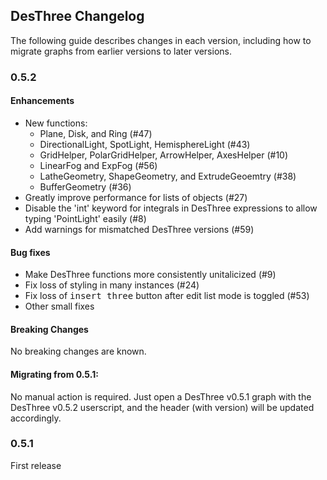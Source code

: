 ## DesThree Changelog

The following guide describes changes in each version, including how to migrate graphs from earlier versions to later versions.

### 0.5.2

#### Enhancements

- New functions:
  - Plane, Disk, and Ring (#47)
  - DirectionalLight, SpotLight, HemisphereLight (#43)
  - GridHelper, PolarGridHelper, ArrowHelper, AxesHelper (#10)
  - LinearFog and ExpFog (#56)
  - LatheGeometry, ShapeGeometry, and ExtrudeGeoemtry (#38)
  - BufferGeometry (#36)
- Greatly improve performance for lists of objects (#27)
- Disable the 'int' keyword for integrals in DesThree expressions to allow typing 'PointLight' easily (#8)
- Add warnings for mismatched DesThree versions (#59)

#### Bug fixes

- Make DesThree functions more consistently unitalicized (#9)
- Fix loss of styling in many instances (#24)
- Fix loss of <kbd>insert three</kbd> button after edit list mode is toggled (#53)
- Other small fixes

#### Breaking Changes

No breaking changes are known.

#### Migrating from 0.5.1:

No manual action is required. Just open a DesThree v0.5.1 graph with the DesThree v0.5.2 userscript, and the header (with version) will be updated accordingly.

### 0.5.1

First release
